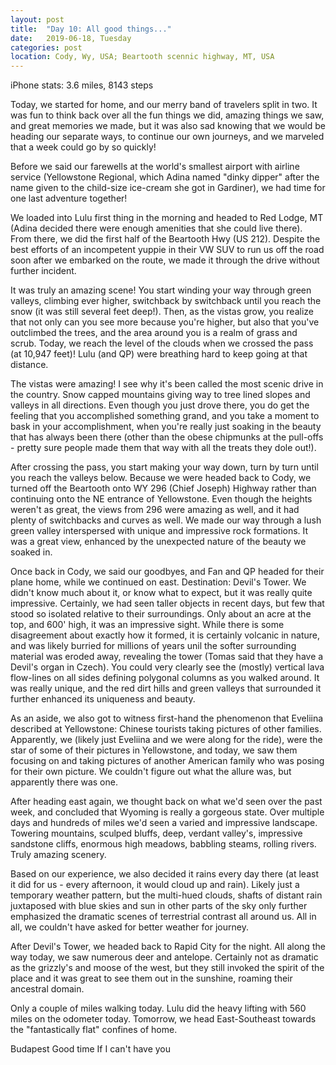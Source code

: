 ```yaml
---
layout: post
title:  "Day 10: All good things..."
date:   2019-06-18, Tuesday
categories: post
location: Cody, Wy, USA; Beartooth scennic highway, MT, USA
---
```


iPhone stats: 3.6 miles, 8143 steps

Today, we started for home, and our merry band of travelers split in two. It was fun to think back over all the fun things we did, amazing things we saw, and great memories we made, but it was also sad knowing that we would be heading our separate ways, to continue our own journeys, and we marveled that a week could go by so quickly!

Before we said our farewells at the world's smallest airport with airline service (Yellowstone Regional, which Adina named "dinky dipper" after the name given to the child-size ice-cream she got in Gardiner), we had time for one last adventure together! 

We loaded into Lulu first thing in the morning and headed to Red Lodge, MT (Adina decided there were enough amenities that she could live there). From there, we did the first half of the Beartooth Hwy (US 212). Despite the best efforts of an incompetent yuppie in their VW SUV to run us off the road soon after we embarked on the route, we made it through the drive without further incident.

It was truly an amazing scene! You start winding your way through green valleys, climbing ever higher, switchback by switchback until you reach the snow (it was still several feet deep!). Then, as the vistas grow, you realize that not only can you see more because you're higher, but also that you've outclimbed the trees, and the area around you is a realm of grass and scrub. Today, we reach the level of the clouds when we crossed the pass (at 10,947 feet)! Lulu (and QP) were breathing hard to keep going at that distance.

The vistas were amazing! I see why it's been called the most scenic drive in the country. Snow capped mountains giving way to tree lined slopes and valleys in all directions. Even though you just drove there, you do get the feeling that you accomplished something grand, and you take a moment to bask in your accomplishment, when you're really just soaking in the beauty that has always been there (other than the obese chipmunks at the pull-offs - pretty sure people made them that way with all the treats they dole out!). 

 After crossing the pass, you start making your way down, turn by turn until you reach the valleys below. Because we were headed back to Cody, we turned off the Beartooth onto WY 296 (Chief Joseph) Highway rather than continuing onto the NE entrance of Yellowstone. Even though the heights weren't as great, the views from 296 were amazing as well, and it had plenty of switchbacks and curves as well. We made our way through a lush green valley interspersed with unique and impressive rock formations. It was a great view, enhanced by the unexpected nature of the beauty we soaked in.

Once back in Cody, we said our goodbyes, and Fan and QP headed for their plane home, while we continued on east. Destination: Devil's Tower. We didn't know much about it, or know what to expect, but it was really quite impressive. Certainly, we had seen taller objects in recent days, but few that stood so isolated relative to their surroundings. Only about an acre at the top, and 600' high, it was an impressive sight. While there is some disagreement about exactly how it formed, it is certainly volcanic in nature, and was likely burried for millions of years unil the softer surrounding material was eroded away, revealing the tower (Tomas said that they have a Devil's organ in Czech). You could very clearly see the (mostly) vertical lava flow-lines on all sides defining polygonal columns as you walked around. It was really unique, and the red dirt hills and green valleys that surrounded it further enhanced its uniqueness and beauty. 

As an aside, we also got to witness first-hand the phenomenon that Eveliina described at Yellowstone: Chinese tourists taking pictures of other families. Apparently, we (likely just Eveliina and we were along for the ride), were the star of some of their pictures in Yellowstone, and today, we saw them focusing on and taking pictures of another American family who was posing for their own picture. We couldn't figure out what the allure was, but apparently there was one.

After heading east again, we thought back on what we'd seen over the past week, and concluded that Wyoming is really a gorgeous state. Over multiple days and hundreds of miles we'd seen a varied and impressive landscape. Towering mountains, sculped bluffs, deep, verdant valley's, impressive sandstone cliffs, enormous high meadows, babbling steams, rolling rivers. Truly amazing scenery.

Based on our experience, we also decided it rains every day there (at least it did for us - every afternoon, it would cloud up and rain). Likely just a temporary weather pattern, but the multi-hued clouds, shafts of distant rain juxtaposed with blue skies and sun in other parts of the sky only further emphasized the dramatic scenes of terrestrial contrast all around us. All in all, we couldn't have asked for better weather for journey.

After Devil's Tower, we headed back to Rapid City for the night. All along the way today, we saw numerous deer and antelope. Certainly not as dramatic as the grizzly's and moose of the west, but they still invoked the spirit of the place and it was great to see them out in the sunshine, roaming their ancestral domain.

Only a couple of miles walking today. Lulu did the heavy lifting with 560 miles on the odometer today. Tomorrow, we head East-Southeast towards the "fantastically flat" confines of home.



Budapest
Good time
If I can't have you
